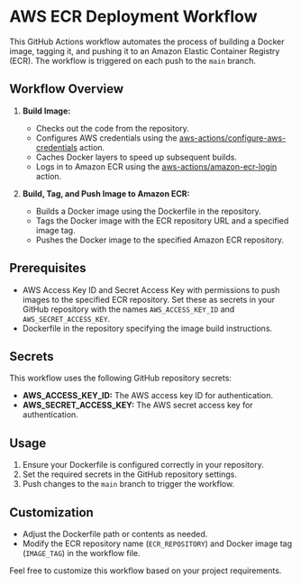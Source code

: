 # AWS ECR Deployment Workflow

This GitHub Actions workflow automates the process of building a Docker image, tagging it, and pushing it to an Amazon Elastic Container Registry (ECR). The workflow is triggered on each push to the `main` branch.

## Workflow Overview

1. **Build Image:**
   - Checks out the code from the repository.
   - Configures AWS credentials using the [aws-actions/configure-aws-credentials](https://github.com/aws-actions/configure-aws-credentials) action.
   - Caches Docker layers to speed up subsequent builds.
   - Logs in to Amazon ECR using the [aws-actions/amazon-ecr-login](https://github.com/aws-actions/amazon-ecr-login) action.

2. **Build, Tag, and Push Image to Amazon ECR:**
   - Builds a Docker image using the Dockerfile in the repository.
   - Tags the Docker image with the ECR repository URL and a specified image tag.
   - Pushes the Docker image to the specified Amazon ECR repository.

## Prerequisites

- AWS Access Key ID and Secret Access Key with permissions to push images to the specified ECR repository. Set these as secrets in your GitHub repository with the names `AWS_ACCESS_KEY_ID` and `AWS_SECRET_ACCESS_KEY`.
- Dockerfile in the repository specifying the image build instructions.

## Secrets

This workflow uses the following GitHub repository secrets:

- **AWS_ACCESS_KEY_ID:** The AWS access key ID for authentication.
- **AWS_SECRET_ACCESS_KEY:** The AWS secret access key for authentication.

## Usage

1. Ensure your Dockerfile is configured correctly in your repository.
2. Set the required secrets in the GitHub repository settings.
3. Push changes to the `main` branch to trigger the workflow.

## Customization

- Adjust the Dockerfile path or contents as needed.
- Modify the ECR repository name (`ECR_REPOSITORY`) and Docker image tag (`IMAGE_TAG`) in the workflow file.

Feel free to customize this workflow based on your project requirements.
